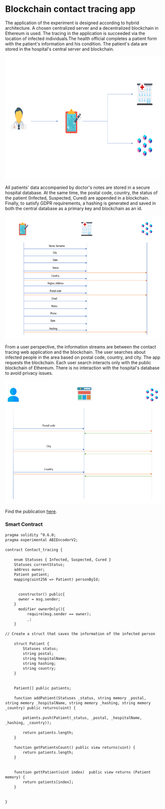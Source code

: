 # Blockchain contact tracing app 


<p>The application of the experiment is designed according to hybrid architecture. A chosen centralized server and a decentralized blockchain in Ethereum is used. The tracing in the application is succeeded via the location of infected individuals.The health official completes a patient form with the patient's information and his condition. The patient's data are stored in the hospital's central server and blockchain.</p>

<img src="https://github.com/Dimstella/blockchain-contact-tracing-app-hospitals/blob/main/image1.PNG" width="800" height="400" />

<p>All patients' data accompanied by doctor's notes are stored in a secure hospital database. At the same time, the postal code, country, the status of the patient (Infected, Suspected, Cured) are appended in a blockchain. Finally, to satisfy GDPR requirements, a hashing is generated and saved in both the central database as a primary key and blockchain as an id.</p>

<img src="https://github.com/Dimstella/blockchain-contact-tracing-app-hospitals/blob/main/image2.PNG"  width="1200" height="400" />

<p>From a user perspective, the information streams are between the contact tracing web application and the blockchain. The user searches about infected people in the area based on postal code, country, and city. The app requests the blockchain. Each user search interacts only with the public blockchain of Ethereum. There is no interaction with the hospital's database to avoid privacy issues.</p>

<img src="https://github.com/Dimstella/blockchain-contact-tracing-app-hospitals/blob/main/image3.PNG"  width="1200" height="400" />

Find the publication <a href="https://repository.ihu.edu.gr/xmlui/handle/11544/29786">here</a>.

<h3>Smart Contract</h3>

``` Solidity
pragma solidity ^0.6.0;
pragma experimental ABIEncoderV2;

contract Contact_tracing {
    
    enum Statuses { Infected, Suspected, Cured }
    Statuses currentStatus;
    address owner;
    Patient patient;
    mapping(uint256 => Patient) personById;


      constructor() public{
      owner = msg.sender;
    }
      modifier ownerOnly(){
          require(msg.sender == owner);
          _;
    }

// Create a struct that saves the information of the infected person

    struct Patient {
        Statuses status;
        string postal;
        string hospitalName;
        string hashing;
        string country;
    }
        
    
    Patient[] public patients;
    
    function addPatient(Statuses _status, string memory _postal, string memory _hospitalName, string memory _hashing, string memory _country) public returns(uint) {

        patients.push(Patient(_status, _postal, _hospitalName, _hashing, _country));
        
        return patients.length;
    }

    function getPatientsCount() public view returns(uint) {
        return patients.length;
    }

    
    function gettPatient(uint index)  public view returns (Patient memory) {
        return patients[index];
    }
    

}
```

